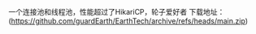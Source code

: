 一个连接池和线程池，性能超过了HikariCP，轮子爱好者
下载地址：
(https://github.com/guardEarth/EarthTech/archive/refs/heads/main.zip)
